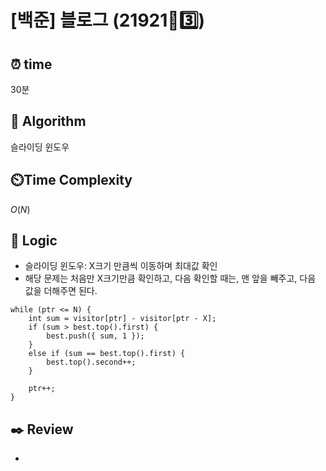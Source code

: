 # [백준] 블로그 (21921🩶3️⃣)

## ⏰  **time**

30분

## :pushpin: **Algorithm**

슬라이딩 윈도우

## ⏲️**Time Complexity**

$O(N)$

## :round_pushpin: **Logic**

- 슬라이딩 윈도우: X크기 만큼씩 이동하며 최대값 확인
- 해당 문제는 처음만 X크기만큼 확인하고, 다음 확인할 때는, 맨 앞을 빼주고, 다음 값을 더해주면 된다.
```
while (ptr <= N) {
	int sum = visitor[ptr] - visitor[ptr - X];
	if (sum > best.top().first) {
		best.push({ sum, 1 });
	}
	else if (sum == best.top().first) {
		best.top().second++;
	}

	ptr++;
}
```
  

## :black_nib: **Review**

- 
